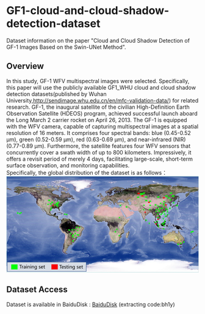 # GF1-cloud-and-cloud-shadow-detection-dataset  
Dataset information on the paper "Cloud and Cloud Shadow Detection of GF-1 Images Based on the Swin-UNet Method".  
## Overview  
In this study, GF-1 WFV multispectral images were selected. Specifically, this paper will use the publicly available GF1_WHU cloud and cloud shadow detection datasets(published by Wuhan University,http://sendimage.whu.edu.cn/en/mfc-validation-data/) for related research. GF-1, the inaugural satellite of the civilian High-Definition Earth Observation Satellite (HDEOS) program, achieved successful launch aboard the Long March 2 carrier rocket on April 26, 2013. The GF-1 is equipped with the WFV camera, capable of capturing multispectral images at a spatial resolution of 16 meters. It comprises four spectral bands: blue (0.45-0.52 µm), green (0.52-0.59 µm), red (0.63-0.69 µm), and near-infrared (NIR) (0.77-0.89 µm). Furthermore, the satellite features four WFV sensors that concurrently cover a swath width of up to 800 kilometers. Impressively, it offers a revisit period of merely 4 days, facilitating large-scale, short-term surface observation, and monitoring capabilities.  
Specifically, the global distribution of the dataset is as follows：  
![Image text](https://github.com/Ta111N/GF1-dataset/blob/main/image.png)  
## Dataset Access  
Dataset is available in BaiduDisk : [BaiduDisk](https://www.baidu.com/](https://pan.baidu.com/s/1kTZTUO4aNGuLq5V5goINRA)https://pan.baidu.com/s/1kTZTUO4aNGuLq5V5goINRA/) (extracting code:bh1y)
